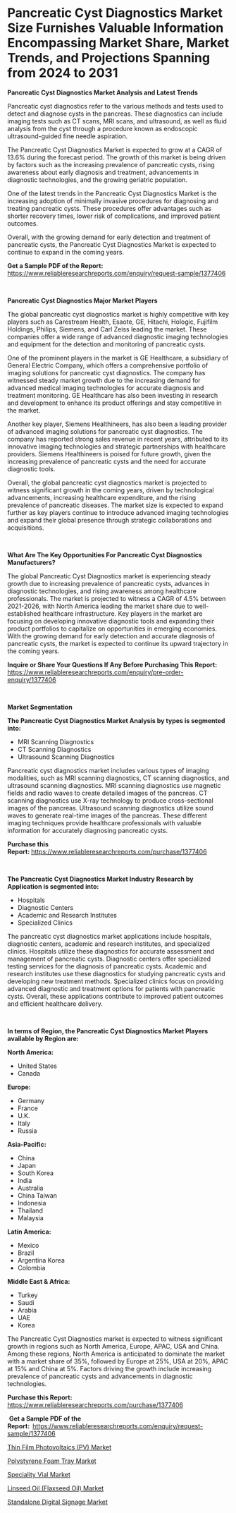 <p><h1>Pancreatic Cyst Diagnostics Market Size Furnishes Valuable Information Encompassing Market Share, Market Trends, and Projections Spanning from 2024 to 2031</h1></p><p><strong>Pancreatic Cyst Diagnostics Market Analysis and Latest Trends</strong></p>
<p><p>Pancreatic cyst diagnostics refer to the various methods and tests used to detect and diagnose cysts in the pancreas. These diagnostics can include imaging tests such as CT scans, MRI scans, and ultrasound, as well as fluid analysis from the cyst through a procedure known as endoscopic ultrasound-guided fine needle aspiration.</p><p>The Pancreatic Cyst Diagnostics Market is expected to grow at a CAGR of 13.6% during the forecast period. The growth of this market is being driven by factors such as the increasing prevalence of pancreatic cysts, rising awareness about early diagnosis and treatment, advancements in diagnostic technologies, and the growing geriatric population.</p><p>One of the latest trends in the Pancreatic Cyst Diagnostics Market is the increasing adoption of minimally invasive procedures for diagnosing and treating pancreatic cysts. These procedures offer advantages such as shorter recovery times, lower risk of complications, and improved patient outcomes.</p><p>Overall, with the growing demand for early detection and treatment of pancreatic cysts, the Pancreatic Cyst Diagnostics Market is expected to continue to expand in the coming years.</p></p>
<p><strong>Get a Sample PDF of the Report:&nbsp;</strong> <a href="https://www.reliableresearchreports.com/enquiry/request-sample/1377406">https://www.reliableresearchreports.com/enquiry/request-sample/1377406</a></p>
<p>&nbsp;</p>
<p><strong>Pancreatic Cyst Diagnostics Major Market Players</strong></p>
<p><p>The global pancreatic cyst diagnostics market is highly competitive with key players such as Carestream Health, Esaote, GE, Hitachi, Hologic, Fujifilm Holdings, Philips, Siemens, and Carl Zeiss leading the market. These companies offer a wide range of advanced diagnostic imaging technologies and equipment for the detection and monitoring of pancreatic cysts.</p><p>One of the prominent players in the market is GE Healthcare, a subsidiary of General Electric Company, which offers a comprehensive portfolio of imaging solutions for pancreatic cyst diagnostics. The company has witnessed steady market growth due to the increasing demand for advanced medical imaging technologies for accurate diagnosis and treatment monitoring. GE Healthcare has also been investing in research and development to enhance its product offerings and stay competitive in the market.</p><p>Another key player, Siemens Healthineers, has also been a leading provider of advanced imaging solutions for pancreatic cyst diagnostics. The company has reported strong sales revenue in recent years, attributed to its innovative imaging technologies and strategic partnerships with healthcare providers. Siemens Healthineers is poised for future growth, given the increasing prevalence of pancreatic cysts and the need for accurate diagnostic tools.</p><p>Overall, the global pancreatic cyst diagnostics market is projected to witness significant growth in the coming years, driven by technological advancements, increasing healthcare expenditure, and the rising prevalence of pancreatic diseases. The market size is expected to expand further as key players continue to introduce advanced imaging technologies and expand their global presence through strategic collaborations and acquisitions.</p></p>
<p>&nbsp;</p>
<p><strong>What Are The Key Opportunities For Pancreatic Cyst Diagnostics Manufacturers?</strong></p>
<p><p>The global Pancreatic Cyst Diagnostics market is experiencing steady growth due to increasing prevalence of pancreatic cysts, advances in diagnostic technologies, and rising awareness among healthcare professionals. The market is projected to witness a CAGR of 4.5% between 2021-2026, with North America leading the market share due to well-established healthcare infrastructure. Key players in the market are focusing on developing innovative diagnostic tools and expanding their product portfolios to capitalize on opportunities in emerging economies. With the growing demand for early detection and accurate diagnosis of pancreatic cysts, the market is expected to continue its upward trajectory in the coming years.</p></p>
<p><strong>Inquire or Share Your Questions If Any Before Purchasing This Report:</strong> <a href="https://www.reliableresearchreports.com/enquiry/pre-order-enquiry/1377406">https://www.reliableresearchreports.com/enquiry/pre-order-enquiry/1377406</a></p>
<p>&nbsp;</p>
<p><strong>Market Segmentation</strong></p>
<p><strong>The Pancreatic Cyst Diagnostics Market Analysis by types is segmented into:</strong></p>
<p><ul><li>MRI Scanning Diagnostics</li><li>CT Scanning Diagnostics</li><li>Ultrasound Scanning Diagnostics</li></ul></p>
<p><p>Pancreatic cyst diagnostics market includes various types of imaging modalities, such as MRI scanning diagnostics, CT scanning diagnostics, and ultrasound scanning diagnostics. MRI scanning diagnostics use magnetic fields and radio waves to create detailed images of the pancreas. CT scanning diagnostics use X-ray technology to produce cross-sectional images of the pancreas. Ultrasound scanning diagnostics utilize sound waves to generate real-time images of the pancreas. These different imaging techniques provide healthcare professionals with valuable information for accurately diagnosing pancreatic cysts.</p></p>
<p><strong>Purchase this Report:&nbsp;</strong><a href="https://www.reliableresearchreports.com/purchase/1377406">https://www.reliableresearchreports.com/purchase/1377406</a></p>
<p>&nbsp;</p>
<p><strong>The Pancreatic Cyst Diagnostics Market Industry Research by Application is segmented into:</strong></p>
<p><ul><li>Hospitals</li><li>Diagnostic Centers</li><li>Academic and Research Institutes</li><li>Specialized Clinics</li></ul></p>
<p><p>The pancreatic cyst diagnostics market applications include hospitals, diagnostic centers, academic and research institutes, and specialized clinics. Hospitals utilize these diagnostics for accurate assessment and management of pancreatic cysts. Diagnostic centers offer specialized testing services for the diagnosis of pancreatic cysts. Academic and research institutes use these diagnostics for studying pancreatic cysts and developing new treatment methods. Specialized clinics focus on providing advanced diagnostic and treatment options for patients with pancreatic cysts. Overall, these applications contribute to improved patient outcomes and efficient healthcare delivery.</p></p>
<p>&nbsp;</p>
<p><strong>In terms of Region, the Pancreatic Cyst Diagnostics Market Players available by Region are:</strong></p>
<p>
    <p> <strong> North America: </strong>
        <ul>
            <li>United States</li>
            <li>Canada</li>
        </ul>
        </p> 
    <p> <strong> Europe: </strong>
        <ul>
            <li>Germany</li>
            <li>France</li>
            <li>U.K.</li>
            <li>Italy</li>
            <li>Russia</li>
        </ul>
        </p> 
    <p> <strong> Asia-Pacific: </strong>
        <ul>
            <li>China</li>
            <li>Japan</li>
            <li>South Korea</li>
            <li>India</li>
            <li>Australia</li>
            <li>China Taiwan</li>
            <li>Indonesia</li>
            <li>Thailand</li>
            <li>Malaysia</li>
        </ul>
        </p> 
    <p> <strong> Latin America: </strong>
        <ul>
            <li>Mexico</li>
            <li>Brazil</li>
            <li>Argentina Korea</li>
            <li>Colombia</li>
        </ul>
        </p> 
    <p> <strong> Middle East & Africa: </strong>
        <ul>
            <li>Turkey</li>
            <li>Saudi</li>
            <li>Arabia</li>
            <li>UAE</li>
            <li>Korea</li>
        </ul>
    </p>
    </p>
<p><p>The Pancreatic Cyst Diagnostics market is expected to witness significant growth in regions such as North America, Europe, APAC, USA and China. Among these regions, North America is anticipated to dominate the market with a market share of 35%, followed by Europe at 25%, USA at 20%, APAC at 15% and China at 5%. Factors driving the growth include increasing prevalence of pancreatic cysts and advancements in diagnostic technologies.</p></p>
<p><strong>Purchase this Report: </strong><a href="https://www.reliableresearchreports.com/purchase/1377406">https://www.reliableresearchreports.com/purchase/1377406</a></p>
<p>&nbsp;<strong>Get a Sample PDF of the Report:&nbsp;&nbsp;</strong><a href="https://www.reliableresearchreports.com/enquiry/request-sample/1377406">https://www.reliableresearchreports.com/enquiry/request-sample/1377406</a></p>
<p><strong></strong></p>
<p><p><a href="https://frill-swim-3cd.notion.site/Thin-Film-Photovoltaics-PV-Market-Size-Growing-and-Forecasted-for-period-from-2024-2031-and-prov-f0e5677b30764a319a998e82a1cf1bd9">Thin Film Photovoltaics (PV) Market</a></p><p><a href="https://view.publitas.com/reportprime-1/polystyrene-foam-tray-market-research-report-provides-critical-insights-that-can-help-shape-business-development-and-investment-strategies/">Polystyrene Foam Tray Market</a></p><p><a href="https://github.com/moyahfrancoestellec51j635wcx/Market-Research-Report-List-1/blob/main/speciality-vial-market.md">Speciality Vial Market</a></p><p><a href="https://meowing-lemming-dd3.notion.site/Linseed-Oil-Flaxseed-Oil-Market-with-the-goal-of-estimating-the-market-size-and-future-growth-pote-0e85538f11614fbc9b3b2ee2aa538a05">Linseed Oil (Flaxseed Oil) Market</a></p><p><a href="https://view.publitas.com/reportprime-1/standalone-digital-signage-market-size-global-industry-overview-market-segmentation-and-forecast-2024-to-2031/">Standalone Digital Signage Market</a></p></p>